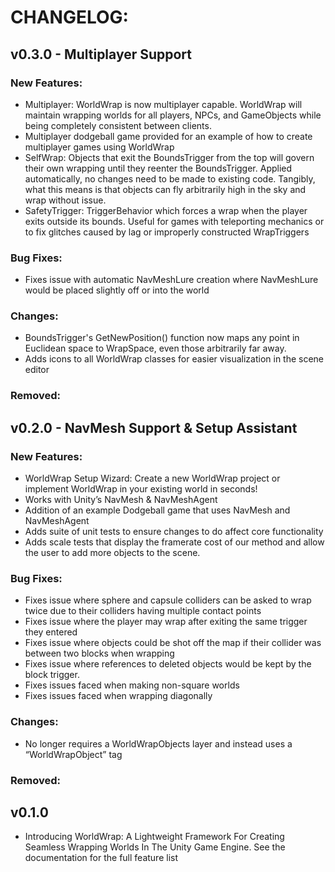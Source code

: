 # CHANGELOG:

## v0.3.0 - Multiplayer Support

### New Features:

* Multiplayer: WorldWrap is now multiplayer capable. WorldWrap will maintain wrapping worlds for all players, NPCs, and GameObjects while being completely consistent between clients.
* Multiplayer dodgeball game provided for an example of how to create multiplayer games using WorldWrap
* SelfWrap: Objects that exit the BoundsTrigger from the top will govern their own wrapping until they reenter the BoundsTrigger. Applied automatically, no changes need to be made to existing code. Tangibly, what this means is that objects can fly arbitrarily high in the sky and wrap without issue.
* SafetyTrigger: TriggerBehavior which forces a wrap when the player exits outside its bounds. Useful for games with teleporting mechanics or to fix glitches caused by lag or improperly constructed WrapTriggers

### Bug Fixes:

* Fixes issue with automatic NavMeshLure creation where NavMeshLure would be placed slightly off or into the world

### Changes:

* BoundsTrigger's GetNewPosition() function now maps any point in Euclidean space to WrapSpace, even those arbitrarily far away.
* Adds icons to all WorldWrap classes for easier visualization in the scene editor

### Removed:

## v0.2.0 - NavMesh Support & Setup Assistant

### New Features:

* WorldWrap Setup Wizard: Create a new WorldWrap project or implement WorldWrap in your existing world in seconds!
* Works with Unity’s NavMesh & NavMeshAgent
* Addition of an example Dodgeball game that uses NavMesh and NavMeshAgent
* Adds suite of unit tests to ensure changes to do affect core functionality
* Adds scale tests that display the framerate cost of our method and allow the user to add more objects to the scene.

### Bug Fixes:

* Fixes issue where sphere and capsule colliders can be asked to wrap twice due to their colliders having multiple contact points
* Fixes issue where the player may wrap after exiting the same trigger they entered
* Fixes issue where objects could be shot off the map if their collider was between two blocks when wrapping
* Fixes issue where references to deleted objects would be kept by the block trigger.
* Fixes issues faced when making non-square worlds
* Fixes issues faced when wrapping diagonally

### Changes:

* No longer requires a WorldWrapObjects layer and instead uses a “WorldWrapObject” tag

### Removed:

## v0.1.0

* Introducing WorldWrap: A Lightweight Framework For Creating Seamless Wrapping Worlds In The Unity Game Engine. See the documentation for the full feature list
